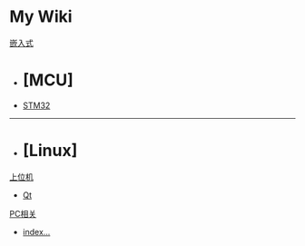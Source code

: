 # My Wiki

[嵌入式]()

  * # [MCU]
  * [STM32](Embeded/MCU/STM32/index.md)
  - - - -
  * # [Linux] 

[上位机]()

  * [Qt](PC_Program/Qt/index.md)

[PC相关]()

  * [index...](PC_About/Windows/index.md)
